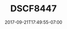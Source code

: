 ---
title: DSCF8447
date: 2017-09-21T17:49:55-07:00
draft: false
location: Seattle, WA
img_url: https://d17enza3bfujl8.cloudfront.net/DSCF8447.jpg
original_fn: ""
tags:
- Seattle, WA
- sunsets
- landscapes

---